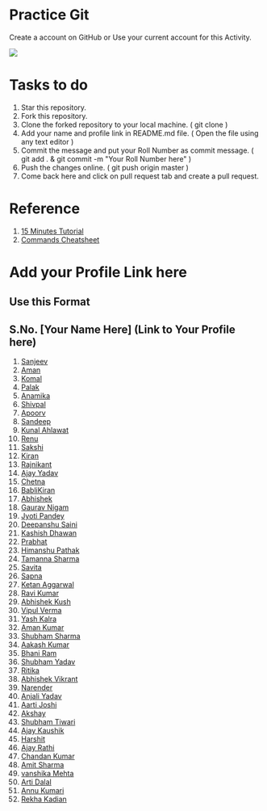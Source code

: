 # Practice Git
Create a account on GitHub or Use your current account for this Activity.

<img src = "https://i1.wp.com/duality.solutions/wp-content/uploads/2017/10/github-logo.png?ssl=1"/>

# Tasks to do
1. Star this repository.
2. Fork this repository.
3. Clone the forked repository to your local machine. ( git clone <URL to cloned repository> )
4. Add your name and profile link in README.md file. ( Open the file using any text editor )
5. Commit the message and put your Roll Number as commit message. ( git add . & git commit -m "Your Roll Number here" )
6. Push the changes online. ( git push origin master )
7. Come back here and click on pull request tab and create a pull request.
  
# Reference
1. [15 Minutes Tutorial](https://try.github.io/levels/1/challenges/1)
2. [Commands Cheatsheet](https://services.github.com/on-demand/downloads/github-git-cheat-sheet.pdf)

# Add your Profile Link here
## Use this Format
## S.No. [Your Name Here] (Link to Your Profile here)
1. [Sanjeev](https://github.com/thedevelopersanjeev)
2. [Aman](https://github.com/A-manSingh)
3. [Komal](https://github.com/Komalchhoker)
5. [Palak](https://github.com/PalakSharmaa)
4. [Anamika](https://github.com/AnamikaSaxena17)
6. [Shivpal](https://github.com/shivpalsinghnext)
7. [Apoorv](https://github.com/1998apoorvmalik)
8. [Sandeep](https://github.com/Sandeep1rok)
9. [Kunal Ahlawat](https://github.com/newkunal)
10. [Renu](https://github.com/Renukumari13)
11. [Sakshi](https://github.com/Sakshi2706)
12. [Kiran](https://github.com/kiran1720)
13. [Rajnikant](https://github.com/rajnikant88)
14. [Ajay Yadav](https://github.com/Ajayyadav0299)
15. [Chetna](https://github.com/sainichetna)
16. [BabliKiran](https://github.com/BabliKiran)
17. [Abhishek](https://github.com/iamabhi443)
18. [Gaurav Nigam](https://github.com/gauravnigam37)
19. [Jyoti Pandey](https://github.com/jyotipandey45)
20. [Deepanshu Saini](https://github.com/deepanshusaini81)
21. [Kashish Dhawan](https://github.com/Smoke0)
22. [Prabhat](https://github.com/Prabhat98)
23. [Himanshu Pathak](https://github.com/pathakhimanshu)
24. [Tamanna Sharma](https://github.com/tamanna43)
25. [Savita](https://github.com/Savitakaushik)
26. [Sapna](https://github.com/SapnaMathur)
27. [Ketan Aggarwal](https://github.com/ketan5544)
28. [Ravi Kumar](https://github.com/Ravikumar23)
29. [Abhishek Kush](https://github.com/kushabhi)
30. [Vipul Verma](https://github.com/thedevelopervipul)
31. [Yash Kalra](https://github.com/Yash-Kalra)
32. [Aman Kumar](https://github.com/Amankumar1997)
33. [Shubham Sharma](https://github.com/shubhamsharmadvlpr)
34. [Aakash Kumar](https://github.com/aakash-kumar27)
35. [Bhani Ram](https://github.com/bhanukh)
36. [Shubham Yadav](https://github.com/yadavshubham2199)
37. [Ritika](https://github.com/ritikakaushik)
38. [Abhishek Vikrant](https://github.com/AbhishekVikrant)
39. [Narender](https://github.com/narender22)
40. [Anjali Yadav](https://github.com/Shabojoly)
41. [Aarti Joshi](https://github.com/aarti95)
42. [Akshay](https://github.com/Akshay201318)
43. [Shubham Tiwari](https://github.com/ShubhamTiwari11)
44. [Ajay Kaushik](https://github.com/ajaykaushiksharma)
45. [Harshit](https://github.com/hsharshit13)
46. [Ajay Rathi](https://github.com/ajay3897)
47. [Chandan Kumar](https://github.com/ck96548)
48. [Amit Sharma](https://github.com/amidixita)
49. [vanshika Mehta](https://github.com/mvanshikamehta17521)
50. [Arti Dalal](https://github.com/adalal1999)
51. [Annu Kumari](https://github.com/annu97)
52. [Rekha Kadian](https://github.com/rekha7896)

